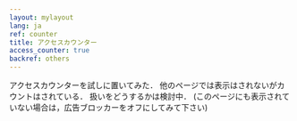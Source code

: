 ```yaml
---
layout: mylayout
lang: ja
ref: counter
title: アクセスカウンター
access_counter: true
backref: others
---
```


アクセスカウンターを試しに置いてみた．
他のページでは表示はされないがカウントはされている．
扱いをどうするかは検討中．
(このページにも表示されていない場合は，広告ブロッカーをオフにしてみて下さい)
